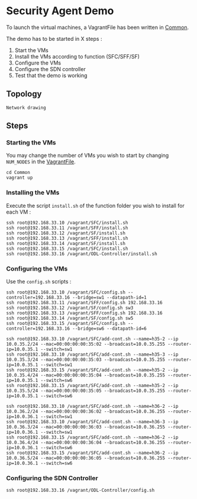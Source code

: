 # Security Agent Demo

To launch the virtual machines, a VagrantFile has been written in [Common](Common/).

The demo has to be started in X steps :

1. Start the VMs
2. Install the VMs according to function (SFC/SFF/SF)
3. Configure the VMs
4. Configure the SDN controller
5. Test that the demo is working

## Topology

```
Network drawing
```

## Steps

### Starting the VMs

You may change the number of VMs you wish to start by changing `NUM_NODES` in the [VagrantFile](Common/VagrantFile).

```
cd Common
vagrant up
```

### Installing the VMs

Execute the script `install.sh` of the function folder you wish to install for each VM :

```
ssh root@192.168.33.10 /vagrant/SFC/install.sh
ssh root@192.168.33.11 /vagrant/SFF/install.sh
ssh root@192.168.33.12 /vagrant/SF/install.sh
ssh root@192.168.33.13 /vagrant/SFF/install.sh
ssh root@192.168.33.14 /vagrant/SF/install.sh
ssh root@192.168.33.15 /vagrant/SFC/install.sh
ssh root@192.168.33.16 /vagrant/ODL-Controller/install.sh
```

### Configuring the VMs

Use the `config.sh` scripts :

```
ssh root@192.168.33.10 /vagrant/SFC/config.sh --controller=192.168.33.16 --bridge=sw1 --datapath-id=1
ssh root@192.168.33.11 /vagrant/SFF/config.sh 192.168.33.16
ssh root@192.168.33.12 /vagrant/SF/config.sh sw3
ssh root@192.168.33.13 /vagrant/SFF/config.sh 192.168.33.16
ssh root@192.168.33.14 /vagrant/SF/config.sh sw5
ssh root@192.168.33.15 /vagrant/SFC/config.sh --controller=192.168.33.16 --bridge=sw6 --datapath-id=6

ssh root@192.168.33.10 /vagrant/SFC/add-cont.sh --name=h35-2 --ip 10.0.35.2/24 --mac=00:00:00:00:35:02 --broadcast=10.0.35.255 --router-ip=10.0.35.1 --switch=sw1
ssh root@192.168.33.10 /vagrant/SFC/add-cont.sh --name=h35-3 --ip 10.0.35.3/24 --mac=00:00:00:00:35:03 --broadcast=10.0.35.255 --router-ip=10.0.35.1 --switch=sw1
ssh root@192.168.33.15 /vagrant/SFC/add-cont.sh --name=h35-2 --ip 10.0.35.4/24 --mac=00:00:00:00:35:04 --broadcast=10.0.35.255 --router-ip=10.0.35.1 --switch=sw6
ssh root@192.168.33.15 /vagrant/SFC/add-cont.sh --name=h35-2 --ip 10.0.35.5/24 --mac=00:00:00:00:35:05 --broadcast=10.0.35.255 --router-ip=10.0.35.1 --switch=sw6

ssh root@192.168.33.10 /vagrant/SFC/add-cont.sh --name=h36-2 --ip 10.0.36.2/24 --mac=00:00:00:00:36:02 --broadcast=10.0.36.255 --router-ip=10.0.36.1 --switch=sw1
ssh root@192.168.33.10 /vagrant/SFC/add-cont.sh --name=h36-3 --ip 10.0.36.3/24 --mac=00:00:00:00:36:03 --broadcast=10.0.36.255 --router-ip=10.0.36.1 --switch=sw1
ssh root@192.168.33.15 /vagrant/SFC/add-cont.sh --name=h36-2 --ip 10.0.36.4/24 --mac=00:00:00:00:36:04 --broadcast=10.0.36.255 --router-ip=10.0.36.1 --switch=sw6
ssh root@192.168.33.15 /vagrant/SFC/add-cont.sh --name=h36-2 --ip 10.0.36.5/24 --mac=00:00:00:00:36:05 --broadcast=10.0.36.255 --router-ip=10.0.36.1 --switch=sw6
```

### Configuring the SDN Controller

```
ssh root@192.168.33.16 /vagrant/ODL-Controller/config.sh
```
